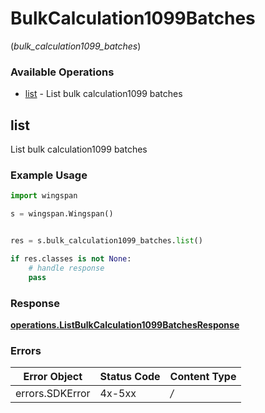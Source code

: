 # BulkCalculation1099Batches
(*bulk_calculation1099_batches*)

### Available Operations

* [list](#list) - List bulk calculation1099 batches

## list

List bulk calculation1099 batches

### Example Usage

```python
import wingspan

s = wingspan.Wingspan()


res = s.bulk_calculation1099_batches.list()

if res.classes is not None:
    # handle response
    pass

```


### Response

**[operations.ListBulkCalculation1099BatchesResponse](../../models/operations/listbulkcalculation1099batchesresponse.md)**
### Errors

| Error Object    | Status Code     | Content Type    |
| --------------- | --------------- | --------------- |
| errors.SDKError | 4x-5xx          | */*             |
